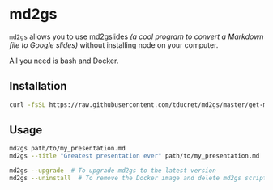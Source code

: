 # md2gs

`md2gs` allows you to use [md2gslides](https://github.com/gsuitedevs/md2googleslides) *(a cool program to convert a Markdown file to Google slides)* without installing node on your computer.

All you need is bash and Docker.

## Installation

```bash
curl -fsSL https://raw.githubusercontent.com/tducret/md2gs/master/get-md2gs.sh | sh
```

## Usage

```bash
md2gs path/to/my_presentation.md
md2gs --title "Greatest presentation ever" path/to/my_presentation.md

md2gs --upgrade  # To upgrade md2gs to the latest version
md2gs --uninstall  # To remove the Docker image and delete md2gs script
```
